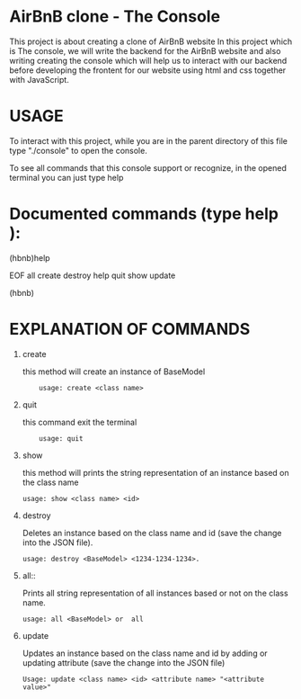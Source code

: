 # AirBnB clone - The Console


This project is about creating a clone of AirBnB website
In this project which is The console, we will write the backend for the AirBnB website
and also writing creating the console which will help us to interact with our backend before developing the frontent for our website using html and css together with JavaScript.

# USAGE

To interact with this project, while you are in the parent directory of this file type "./console" to open the console.

To see all commands that this console support or recognize, in the opened terminal you can just type help

# Documented commands (type help <topic>):

(hbnb)help

EOF all create destroy help quit show update

(hbnb)

# EXPLANATION OF COMMANDS

1.  create

    this method will create an instance of BaseModel

            usage: create <class name>

2.  quit

    this command exit the terminal

            usage: quit

3.  show

    this method will prints the string representation
    of an instance based on the class name

        usage: show <class name> <id>

4.  destroy

    Deletes an instance based on the class name
    and id (save the change into the JSON file).

        usage: destroy <BaseModel> <1234-1234-1234>.

5.  all::

    Prints all string representation of
    all instances based or not on the class name.

        usage: all <BaseModel> or  all

6.  update

    Updates an instance based on the class name and
    id by adding or updating attribute (save the change into the JSON file)

        Usage: update <class name> <id> <attribute name> "<attribute value>"
